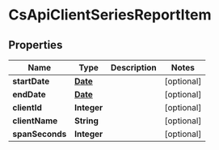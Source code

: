 
# CsApiClientSeriesReportItem

## Properties
Name | Type | Description | Notes
------------ | ------------- | ------------- | -------------
**startDate** | [**Date**](Date.md) |  |  [optional]
**endDate** | [**Date**](Date.md) |  |  [optional]
**clientId** | **Integer** |  |  [optional]
**clientName** | **String** |  |  [optional]
**spanSeconds** | **Integer** |  |  [optional]



